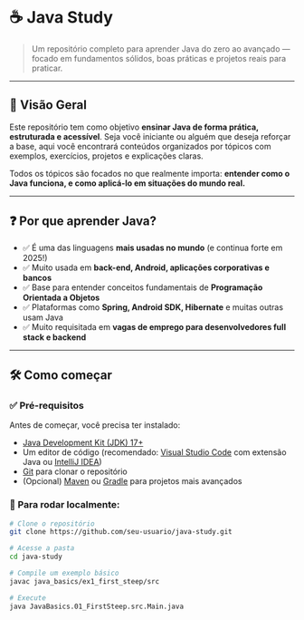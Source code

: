 # ☕ Java Study

> Um repositório completo para aprender Java do zero ao avançado — focado em fundamentos sólidos, boas práticas e projetos reais para praticar.

---

## 📌 Visão Geral

Este repositório tem como objetivo **ensinar Java de forma prática, estruturada e acessível**. Seja você iniciante ou alguém que deseja reforçar a base, aqui você encontrará conteúdos organizados por tópicos com exemplos, exercícios, projetos e explicações claras.

Todos os tópicos são focados no que realmente importa: **entender como o Java funciona, e como aplicá-lo em situações do mundo real.**

---

## ❓ Por que aprender Java?

- ✅ É uma das linguagens **mais usadas no mundo** (e continua forte em 2025!)
- ✅ Muito usada em **back-end, Android, aplicações corporativas e bancos**
- ✅ Base para entender conceitos fundamentais de **Programação Orientada a Objetos**
- ✅ Plataformas como **Spring, Android SDK, Hibernate** e muitas outras usam Java
- ✅ Muito requisitada em **vagas de emprego para desenvolvedores full stack e backend**

---

## 🛠️ Como começar

### ✅ Pré-requisitos

Antes de começar, você precisa ter instalado:

- [Java Development Kit (JDK) 17+](https://www.oracle.com/java/technologies/javase/jdk17-archive-downloads.html)
- Um editor de código (recomendado: [Visual Studio Code](https://code.visualstudio.com/) com extensão Java ou [IntelliJ IDEA](https://www.jetbrains.com/idea/))
- [Git](https://git-scm.com/) para clonar o repositório
- (Opcional) [Maven](https://maven.apache.org/) ou [Gradle](https://gradle.org/) para projetos mais avançados

### 🚀 Para rodar localmente:

```bash
# Clone o repositório
git clone https://github.com/seu-usuario/java-study.git

# Acesse a pasta
cd java-study

# Compile um exemplo básico
javac java_basics/ex1_first_steep/src

# Execute
java JavaBasics.01_FirstSteep.src.Main.java
